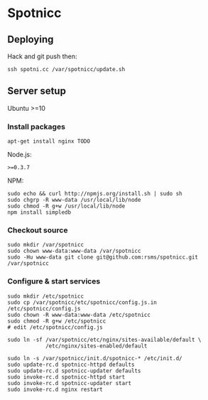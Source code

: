 # Spotnicc

## Deploying

Hack and git push then:

    ssh spotni.cc /var/spotnicc/update.sh

## Server setup

Ubuntu >=10

### Install packages

    apt-get install nginx TODO

Node.js:

    >=0.3.7

NPM:

    sudo echo && curl http://npmjs.org/install.sh | sudo sh
    sudo chgrp -R www-data /usr/local/lib/node
    sudo chmod -R g+w /usr/local/lib/node
    npm install simpledb

### Checkout source

    sudo mkdir /var/spotnicc
    sudo chown www-data:www-data /var/spotnicc
    sudo -Hu www-data git clone git@github.com:rsms/spotnicc.git /var/spotnicc

### Configure & start services

    sudo mkdir /etc/spotnicc
    sudo cp /var/spotnicc/etc/spotnicc/config.js.in /etc/spotnicc/config.js
    sudo chown -R www-data:www-data /etc/spotnicc
    sudo chmod -R g+w /etc/spotnicc
    # edit /etc/spotnicc/config.js

    sudo ln -sf /var/spotnicc/etc/nginx/sites-available/default \
                /etc/nginx/sites-enabled/default

    sudo ln -s /var/spotnicc/init.d/spotnicc-* /etc/init.d/
    sudo update-rc.d spotnicc-httpd defaults
    sudo update-rc.d spotnicc-updater defaults
    sudo invoke-rc.d spotnicc-httpd start
    sudo invoke-rc.d spotnicc-updater start
    sudo invoke-rc.d nginx restart

